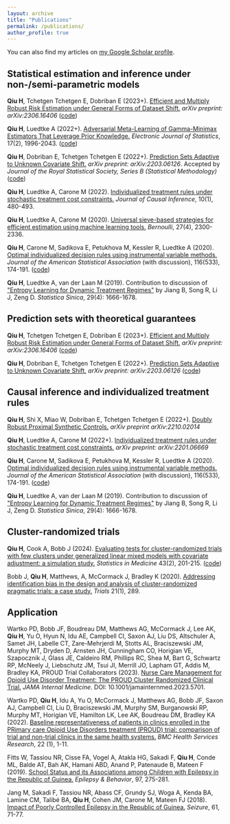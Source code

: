 ```yaml
---
layout: archive
title: "Publications"
permalink: /publications/
author_profile: true
---
```


<!-- {% if author.googlescholar %}-->
You can also find my articles on [my Google Scholar profile](https://scholar.google.com/citations?user=RD5lNEUAAAAJ&hl=en).
<!--{% endif %}-->

<!--{% include base_path %}-->

<!--{% for post in site.publications reversed %}-->
<!--  {% include archive-single.html %}-->
<!--{% endfor %}-->

## Statistical estimation and inference under non-/semi-parametric models

**Qiu H**, Tchetgen Tchetgen E, Dobriban E (2023+). [Efficient and Multiply Robust Risk Estimation under General Forms of Dataset Shift.](https://arxiv.org/abs/2306.16406) *arXiv preprint: arXiv:2306.16406* ([code](https://github.com/QIU-Hongxiang-David/RiskEstDShift))

**Qiu H**, Luedtke A (2022+). [Adversarial Meta-Learning of Gamma-Minimax Estimators That Leverage Prior Knowledge.](https://projecteuclid.org/journals/electronic-journal-of-statistics/volume-17/issue-2/Adversarial-meta-learning-of-Gamma-minimax-estimators-that-leverage-prior/10.1214/23-EJS2151.full) *Electronic Journal of Statistics*, 17(2), 1996-2043. ([code](https://github.com/QIU-Hongxiang-David/Gamma-minimax-learninng))

**Qiu H**, Dobriban E, Tchetgen Tchetgen E (2022+). [Prediction Sets Adaptive to Unknown Covariate Shift.](https://arxiv.org/abs/2203.06126) *arXiv preprint: arXiv:2203.06126*. Accepted by *Journal of the Royal Statistical Society, Series B (Statistical Methodology)* ([code](https://github.com/QIU-Hongxiang-David/APACpredset))

**Qiu H**, Luedtke A, Carone M (2022). [Individualized treatment rules under stochastic treatment cost constraints.](https://www.degruyter.com/document/doi/10.1515/jci-2022-0005/html) *Journal of Causal Inference*, 10(1), 480-493.

**Qiu H**, Luedtke A, Carone M (2020). [Universal sieve-based strategies for efficient estimation using machine learning tools.](https://urldefense.com/v3/__http://dx.doi.org/10.3150/20-BEJ1309__;!!IBzWLUs!FJ__Wf7ZlbUGbxDfr0ZNwJxC0p4cAFD-CVexxJi8NM4a5cVKpzOjQWXZPFamqS4$) *Bernoulli*, 27(4), 2300-2336.

**Qiu H**, Carone M, Sadikova E, Petukhova M, Kessler R, Luedtke A (2020). [Optimal individualized decision rules using instrumental variable methods.](https://www.tandfonline.com/doi/abs/10.1080/01621459.2020.1745814) *Journal of the American Statistical Association* (with discussion), 116(533), 174-191. ([code](https://www.tandfonline.com/doi/suppl/10.1080/01621459.2020.1745814?scroll=top))

**Qiu H**, Luedtke A, van der Laan M (2019). Contribution to discussion of ["Entropy Learning for Dynamic Treatment Regimes"](http://www3.stat.sinica.edu.tw/statistica/oldpdf/A29N41-9.pdf?vol=29&num=4&art=10) by Jiang B, Song R, Li J, Zeng D. *Statistica Sinica*, 29(4): 1666-1678.

## Prediction sets with theoretical guarantees

**Qiu H**, Tchetgen Tchetgen E, Dobriban E (2023+). [Efficient and Multiply Robust Risk Estimation under General Forms of Dataset Shift.](https://arxiv.org/abs/2306.16406) *arXiv preprint: arXiv:2306.16406* ([code](https://github.com/QIU-Hongxiang-David/RiskEstDShift))

**Qiu H**, Dobriban E, Tchetgen Tchetgen E (2022+). [Prediction Sets Adaptive to Unknown Covariate Shift.](https://arxiv.org/abs/2203.06126) *arXiv preprint: arXiv:2203.06126* ([code](https://github.com/QIU-Hongxiang-David/APACpredset))

## Causal inference and individualized treatment rules

**Qiu H**, Shi X, Miao W, Dobriban E, Tchetgen Tchetgen E (2022+). [Doubly Robust Proximal Synthetic Controls.](https://arxiv.org/abs/2210.02014) *arXiv preprint arXiv:2210.02014*

**Qiu H**, Luedtke A, Carone M (2022+). [Individualized treatment rules under stochastic treatment cost constraints.](https://arxiv.org/abs/2201.06669) *arXiv preprint: arXiv:2201.06669*

**Qiu H**, Carone M, Sadikova E, Petukhova M, Kessler R, Luedtke A (2020). [Optimal individualized decision rules using instrumental variable methods.](https://www.tandfonline.com/doi/abs/10.1080/01621459.2020.1745814) *Journal of the American Statistical Association* (with discussion), 116(533), 174-191. ([code](https://www.tandfonline.com/doi/suppl/10.1080/01621459.2020.1745814?scroll=top))

**Qiu H**, Luedtke A, van der Laan M (2019). Contribution to discussion of ["Entropy Learning for Dynamic Treatment Regimes"](http://www3.stat.sinica.edu.tw/statistica/oldpdf/A29N41-9.pdf?vol=29&num=4&art=10) by Jiang B, Song R, Li J, Zeng D. *Statistica Sinica*, 29(4): 1666-1678.

## Cluster-randomized trials

**Qiu H**, Cook A, Bobb J (2024). [Evaluating tests for cluster-randomized trials with few clusters under generalized linear mixed models with covariate adjustment: a simulation study.](https://onlinelibrary.wiley.com/doi/10.1002/sim.9950) *Statistics in Medicine* 43(2), 201-215. ([code](https://github.com/QIU-Hongxiang-David/small-sample-adjusted-GLMM-CRT))

Bobb J, **Qiu H**, Matthews, A, McCormack J, Bradley K (2020). [Addressing identification bias in the design and analysis of cluster-randomized pragmatic trials: a case study.](https://trialsjournal.biomedcentral.com/articles/10.1186/s13063-020-4148-z) *Trials* 21(1), 289.

## Application

Wartko PD, Bobb JF, Boudreau DM, Matthews AG, McCormack J, Lee AK, **Qiu H**, Yu O, Hyun N, Idu AE, Campbell CI, Saxon AJ, Liu DS, Altschuler A, Samet JH, Labelle CT, Zare-Mehrjerdi M, Stotts AL, Braciszewski JM, Murphy MT, Dryden D, Arnsten JH, Cunningham CO, Horigian VE, Szapocznik J, Glass JE, Caldeiro RM, Phillips RC, Shea M, Bart G, Schwartz RP, McNeely J, Liebschutz JM, Tsui JI, Merrill JO, Lapham GT, Addis M, Bradley KA, PROUD Trial Collaborators (2023). [Nurse Care Management for Opioid Use Disorder Treatment: The PROUD Cluster Randomized Clinical Trial.](https://jamanetwork.com/journals/jamainternalmedicine/fullarticle/2811096?guestAccessKey=ec93431d-8bfa-4c2b-a99e-18ae0e1ee2f8&utm_source=jps&utm_medium=email&utm_campaign=author_alert-jamanetwork&utm_content=author-author_engagement&utm_term=1m) *JAMA Internal Medicine*. DOI: 10.1001/jamainternmed.2023.5701.

Wartko PD, **Qiu H**, Idu A, Yu O, McCormack J, Matthews AG, Bobb JF, Saxon AJ, Campbell CI, Liu D, Braciszewski JM, Murphy SM, Burganowski RP, Murphy MT, Horigian VE, Hamilton LK, Lee AK, Boudreau DM, Bradley KA (2022). [Baseline representativeness of patients in clinics enrolled in the PRimary care Opioid Use Disorders treatment (PROUD) trial: comparison of trial and non-trial clinics in the same health systems.](https://bmchealthservres.biomedcentral.com/articles/10.1186/s12913-022-08915-1) *BMC Health Services Research*, 22 (1), 1-11.

Fitts W, Tassiou NR, Cisse FA, Vogel A, Atakla HG, Sakadi F, **Qiu H**, Conde ML, Balde AT, Bah AK, Hamani ABD, Anand P, Patenaude B, Mateen F (2019). [School Status and its Associations among Children with Epilepsy in the Republic of Guinea.](https://pubmed.ncbi.nlm.nih.gov/31260925/) *Epilepsy & Behavior*, 97, 275-281.

Jang M, Sakadi F, Tassiou NR, Abass CF, Grundy SJ, Woga A, Kenda BA, Lamine CM, Talibé BA, **Qiu H**, Cohen JM, Carone M, Mateen FJ (2018). [Impact of Poorly Controlled Epilepsy in the Republic of Guinea.](https://pubmed.ncbi.nlm.nih.gov/30114675/) *Seizure*, 61, 71-77.
